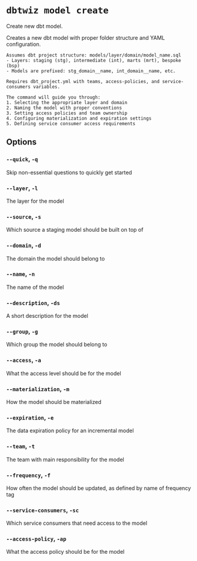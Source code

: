 # `dbtwiz model create`

Create new dbt model.

Creates a new dbt model with proper folder structure and YAML configuration.

    Assumes dbt project structure: models/layer/domain/model_name.sql
    - Layers: staging (stg), intermediate (int), marts (mrt), bespoke (bsp)
    - Models are prefixed: stg_domain__name, int_domain__name, etc.

    Requires dbt_project.yml with teams, access-policies, and service-consumers variables.

    The command will guide you through:
    1. Selecting the appropriate layer and domain
    2. Naming the model with proper conventions
    3. Setting access policies and team ownership
    4. Configuring materialization and expiration settings
    5. Defining service consumer access requirements
    
## Options

### `--quick`, `-q`

Skip non-essential questions to quickly get started

### `--layer`, `-l`

The layer for the model

### `--source`, `-s`

Which source a staging model should be built on top of

### `--domain`, `-d`

The domain the model should belong to

### `--name`, `-n`

The name of the model

### `--description`, `-ds`

A short description for the model

### `--group`, `-g`

Which group the model should belong to

### `--access`, `-a`

What the access level should be for the model

### `--materialization`, `-m`

How the model should be materialized

### `--expiration`, `-e`

The data expiration policy for an incremental model

### `--team`, `-t`

The team with main responsibility for the model

### `--frequency`, `-f`

How often the model should be updated, as defined by name of frequency tag

### `--service-consumers`, `-sc`

Which service consumers that need access to the model

### `--access-policy`, `-ap`

What the access policy should be for the model
